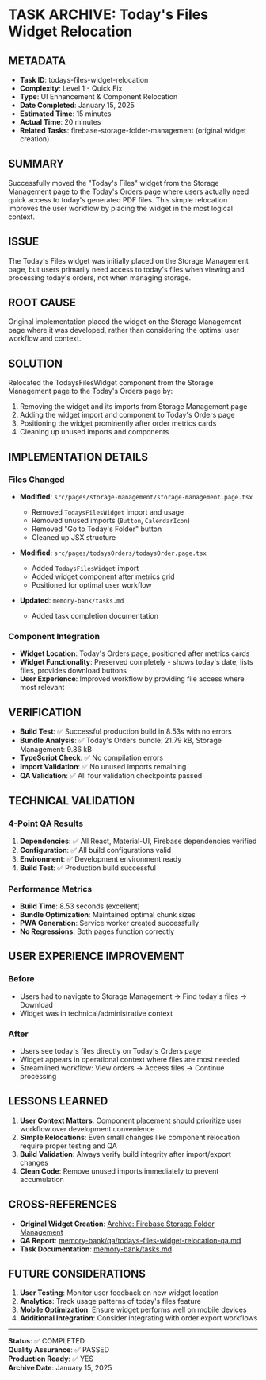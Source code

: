 # TASK ARCHIVE: Today's Files Widget Relocation

## METADATA
- **Task ID**: todays-files-widget-relocation
- **Complexity**: Level 1 - Quick Fix
- **Type**: UI Enhancement & Component Relocation
- **Date Completed**: January 15, 2025
- **Estimated Time**: 15 minutes
- **Actual Time**: 20 minutes
- **Related Tasks**: firebase-storage-folder-management (original widget creation)

## SUMMARY
Successfully moved the "Today's Files" widget from the Storage Management page to the Today's Orders page where users actually need quick access to today's generated PDF files. This simple relocation improves the user workflow by placing the widget in the most logical context.

## ISSUE
The Today's Files widget was initially placed on the Storage Management page, but users primarily need access to today's files when viewing and processing today's orders, not when managing storage.

## ROOT CAUSE
Original implementation placed the widget on the Storage Management page where it was developed, rather than considering the optimal user workflow and context.

## SOLUTION
Relocated the TodaysFilesWidget component from the Storage Management page to the Today's Orders page by:
1. Removing the widget and its imports from Storage Management page
2. Adding the widget import and component to Today's Orders page
3. Positioning the widget prominently after order metrics cards
4. Cleaning up unused imports and components

## IMPLEMENTATION DETAILS

### Files Changed
- **Modified**: `src/pages/storage-management/storage-management.page.tsx`
  - Removed `TodaysFilesWidget` import and usage
  - Removed unused imports (`Button`, `CalendarIcon`)
  - Removed "Go to Today's Folder" button
  - Cleaned up JSX structure

- **Modified**: `src/pages/todaysOrders/todaysOrder.page.tsx`
  - Added `TodaysFilesWidget` import
  - Added widget component after metrics grid
  - Positioned for optimal user workflow

- **Updated**: `memory-bank/tasks.md`
  - Added task completion documentation

### Component Integration
- **Widget Location**: Today's Orders page, positioned after metrics cards
- **Widget Functionality**: Preserved completely - shows today's date, lists files, provides download buttons
- **User Experience**: Improved workflow by providing file access where most relevant

## VERIFICATION
- **Build Test**: ✅ Successful production build in 8.53s with no errors
- **Bundle Analysis**: ✅ Today's Orders bundle: 21.79 kB, Storage Management: 9.86 kB
- **TypeScript Check**: ✅ No compilation errors
- **Import Validation**: ✅ No unused imports remaining
- **QA Validation**: ✅ All four validation checkpoints passed

## TECHNICAL VALIDATION
### 4-Point QA Results
1. **Dependencies**: ✅ All React, Material-UI, Firebase dependencies verified
2. **Configuration**: ✅ All build configurations valid
3. **Environment**: ✅ Development environment ready
4. **Build Test**: ✅ Production build successful

### Performance Metrics
- **Build Time**: 8.53 seconds (excellent)
- **Bundle Optimization**: Maintained optimal chunk sizes
- **PWA Generation**: Service worker created successfully
- **No Regressions**: Both pages function correctly

## USER EXPERIENCE IMPROVEMENT
### Before
- Users had to navigate to Storage Management → Find today's files → Download
- Widget was in technical/administrative context

### After  
- Users see today's files directly on Today's Orders page
- Widget appears in operational context where files are most needed
- Streamlined workflow: View orders → Access files → Continue processing

## LESSONS LEARNED
1. **User Context Matters**: Component placement should prioritize user workflow over development convenience
2. **Simple Relocations**: Even small changes like component relocation require proper testing and QA
3. **Build Validation**: Always verify build integrity after import/export changes
4. **Clean Code**: Remove unused imports immediately to prevent accumulation

## CROSS-REFERENCES
- **Original Widget Creation**: [Archive: Firebase Storage Folder Management](archive-firebase-storage-folder-management.md)
- **QA Report**: [memory-bank/qa/todays-files-widget-relocation-qa.md](../qa/todays-files-widget-relocation-qa.md)
- **Task Documentation**: [memory-bank/tasks.md](../tasks.md)

## FUTURE CONSIDERATIONS
1. **User Testing**: Monitor user feedback on new widget location
2. **Analytics**: Track usage patterns of today's files feature
3. **Mobile Optimization**: Ensure widget performs well on mobile devices
4. **Additional Integration**: Consider integrating with order export workflows

---

**Status**: ✅ COMPLETED  
**Quality Assurance**: ✅ PASSED  
**Production Ready**: ✅ YES  
**Archive Date**: January 15, 2025 
